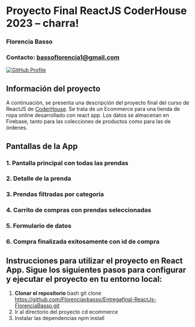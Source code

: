 # Proyecto Final ReactJS CoderHouse 2023 – charra!

### Florencia Basso
### Contacto: bassoflorencia1@gmail.com
[![GitHub Profile](https://img.shields.io/badge/GitHub-informational?style=for-the-badge&logo=GitHub&logoColor=fff&color=23272d)](https://github.com/Florenciavbasso)

## Información del proyecto

A continuación, se presenta una descripción del proyecto final del curso de ReactJS de [CoderHouse](https://www.coderhouse.com). Se trata de un Ecommerce para una tienda de ropa online desarrollado con react app. Los datos se almacenan en Firebase, tanto para las colecciones de productos como para las de órdenes.

## Pantallas de la App

### 1. Pantalla principal con todas las prendas
### 2. Detalle de la prenda
### 3. Prendas filtradas por categoria
### 4. Carrito de compras con prendas seleccionadas
### 5. Formulario de datos
### 6. Compra finalizada exitosamente con id de compra

## Instrucciones para utilizar el proyecto en React App. Sigue los siguientes pasos para configurar y ejecutar el proyecto en tu entorno local: 
1.	**Clonar el repositorio** bash git clone https://github.com/Florenciavbasso/Entregafinal-ReactJs-FlorenciaBasso.git
2.	Ir al directorio del proyecto
cd ecommerce 
3.	Instalar las dependencias
npm install
